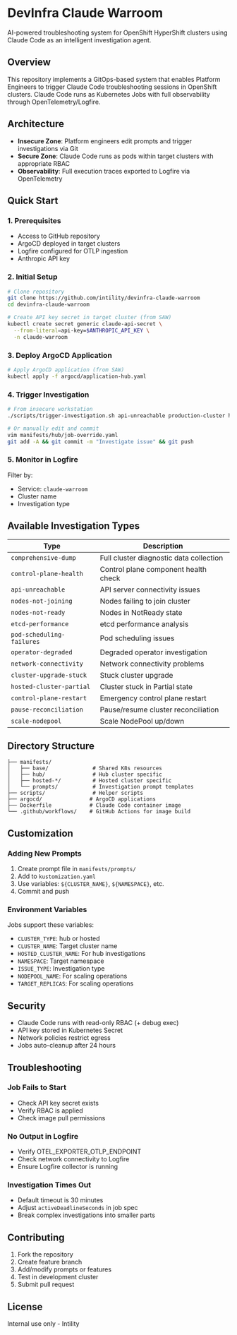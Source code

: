 # DevInfra Claude Warroom

AI-powered troubleshooting system for OpenShift HyperShift clusters using Claude Code as an intelligent investigation agent.

## Overview

This repository implements a GitOps-based system that enables Platform Engineers to trigger Claude Code troubleshooting sessions in OpenShift clusters. Claude Code runs as Kubernetes Jobs with full observability through OpenTelemetry/Logfire.

## Architecture

- **Insecure Zone**: Platform engineers edit prompts and trigger investigations via Git
- **Secure Zone**: Claude Code runs as pods within target clusters with appropriate RBAC
- **Observability**: Full execution traces exported to Logfire via OpenTelemetry

## Quick Start

### 1. Prerequisites

- Access to GitHub repository
- ArgoCD deployed in target clusters
- Logfire configured for OTLP ingestion
- Anthropic API key

### 2. Initial Setup

```bash
# Clone repository
git clone https://github.com/intility/devinfra-claude-warroom
cd devinfra-claude-warroom

# Create API key secret in target cluster (from SAW)
kubectl create secret generic claude-api-secret \
  --from-literal=api-key=$ANTHROPIC_API_KEY \
  -n claude-warroom
```

### 3. Deploy ArgoCD Application

```bash
# Apply ArgoCD application (from SAW)
kubectl apply -f argocd/application-hub.yaml
```

### 4. Trigger Investigation

```bash
# From insecure workstation
./scripts/trigger-investigation.sh api-unreachable production-cluster hub

# Or manually edit and commit
vim manifests/hub/job-override.yaml
git add -A && git commit -m "Investigate issue" && git push
```

### 5. Monitor in Logfire

Filter by:
- Service: `claude-warroom`
- Cluster name
- Investigation type

## Available Investigation Types

| Type | Description |
|------|-------------|
| `comprehensive-dump` | Full cluster diagnostic data collection |
| `control-plane-health` | Control plane component health check |
| `api-unreachable` | API server connectivity issues |
| `nodes-not-joining` | Nodes failing to join cluster |
| `nodes-not-ready` | Nodes in NotReady state |
| `etcd-performance` | etcd performance analysis |
| `pod-scheduling-failures` | Pod scheduling issues |
| `operator-degraded` | Degraded operator investigation |
| `network-connectivity` | Network connectivity problems |
| `cluster-upgrade-stuck` | Stuck cluster upgrade |
| `hosted-cluster-partial` | Cluster stuck in Partial state |
| `control-plane-restart` | Emergency control plane restart |
| `pause-reconciliation` | Pause/resume cluster reconciliation |
| `scale-nodepool` | Scale NodePool up/down |

## Directory Structure

```
├── manifests/
│   ├── base/              # Shared K8s resources
│   ├── hub/               # Hub cluster specific
│   ├── hosted-*/          # Hosted cluster specific
│   └── prompts/           # Investigation prompt templates
├── scripts/               # Helper scripts
├── argocd/               # ArgoCD applications
├── Dockerfile            # Claude Code container image
└── .github/workflows/    # GitHub Actions for image build
```

## Customization

### Adding New Prompts

1. Create prompt file in `manifests/prompts/`
2. Add to `kustomization.yaml`
3. Use variables: `${CLUSTER_NAME}`, `${NAMESPACE}`, etc.
4. Commit and push

### Environment Variables

Jobs support these variables:
- `CLUSTER_TYPE`: hub or hosted
- `CLUSTER_NAME`: Target cluster name
- `HOSTED_CLUSTER_NAME`: For hub investigations
- `NAMESPACE`: Target namespace
- `ISSUE_TYPE`: Investigation type
- `NODEPOOL_NAME`: For scaling operations
- `TARGET_REPLICAS`: For scaling operations

## Security

- Claude Code runs with read-only RBAC (+ debug exec)
- API key stored in Kubernetes Secret
- Network policies restrict egress
- Jobs auto-cleanup after 24 hours

## Troubleshooting

### Job Fails to Start
- Check API key secret exists
- Verify RBAC is applied
- Check image pull permissions

### No Output in Logfire
- Verify OTEL_EXPORTER_OTLP_ENDPOINT
- Check network connectivity to Logfire
- Ensure Logfire collector is running

### Investigation Times Out
- Default timeout is 30 minutes
- Adjust `activeDeadlineSeconds` in job spec
- Break complex investigations into smaller parts

## Contributing

1. Fork the repository
2. Create feature branch
3. Add/modify prompts or features
4. Test in development cluster
5. Submit pull request

## License

Internal use only - Intility